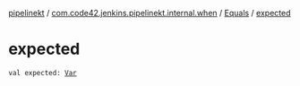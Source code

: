 [pipelinekt](../../index.md) / [com.code42.jenkins.pipelinekt.internal.when](../index.md) / [Equals](index.md) / [expected](./expected.md)

# expected

`val expected: `[`Var`](../../com.code42.jenkins.pipelinekt.core.vars/-var/index.md)